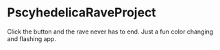 # PscyhedelicaRaveProject
Click the button and the rave never has to end.  Just a fun color changing and flashing app.
